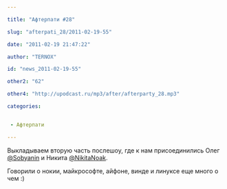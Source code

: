 ```yaml
---

title: "Афтерпати #28"

slug: "afterpati_28/2011-02-19-55"

date: "2011-02-19 21:47:22"

author: "TERNOX"

id: "news_2011-02-19-55"

other2: "62"

other4: "http://upodcast.ru/mp3/after/afterparty_28.mp3"

categories:


 - Афтерпати

---
```

Выкладываем вторую часть послешоу, где к нам присоединились Олег [@Sobyanin](http://twitter.com/Sobyanin) и Никита [@NikitaNoak](http://twitter.com/NikitaNoak).

Говорили о нокии, майкрософте, айфоне, винде и линуксе еще много о чем :)
